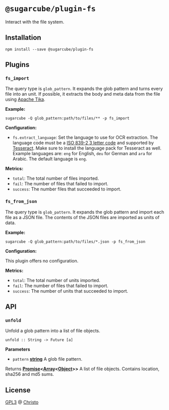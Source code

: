 # `@sugarcube/plugin-fs`

Interact with the file system.

## Installation

```shell
npm install --save @sugarcube/plugin-fs
```

## Plugins

### `fs_import`

The query type is `glob_pattern`. It expands the glob pattern and turns every file into an unit. If possible, it extracts the body and meta data from the file using [Apache Tika](https://tika.apache.org/).

**Example:**

```shell
sugarcube -Q glob_pattern:path/to/files/** -p fs_import
```

**Configuration:**

- `fs.extract_language`: Set the language to use for OCR extraction. The language code must be a [ISO 839-2 3 letter code](https://www.loc.gov/standards/iso639-2/php/code_list.php) and supported by [Tesseract](https://github.com/tesseract-ocr/tesseract/blob/master/doc/tesseract.1.asc#languages). Make sure to install the language pack for Tesseract as well. Example languages are: `eng` for English, `deu` for German and `ara` for Arabic. The default language is `eng`.

**Metrics:**

- `total`: The total number of files imported.
- `fail`: The number of files that failed to import.
- `success`: The number files that succeeded to import.

### `fs_from_json`

The query type is `glob_pattern`. It expands the glob pattern and import each file as a JSON file. The contents of the JSON files are imported as units of data.

**Example:**

```shell
sugarcube -Q glob_pattern:path/to/files/*.json -p fs_from_json
```

**Configuration:**

This plugin offers no configuration.

**Metrics:**

- `total`: The total number of units imported.
- `fail`: The number of files that failed to import.
- `success`: The number of units that succeeded to import.

## API

### `unfold`

Unfold a glob pattern into a list of file objects.

`unfold :: String -> Future [a]`

**Parameters**

- `pattern` **[string](https://developer.mozilla.org/en-US/docs/Web/JavaScript/Reference/Global_Objects/String)** A glob file pattern.

Returns **[Promise](https://developer.mozilla.org/en-US/docs/Web/JavaScript/Reference/Global_Objects/Promise)&lt;[Array](https://developer.mozilla.org/en-US/docs/Web/JavaScript/Reference/Global_Objects/Array)&lt;[Object](https://developer.mozilla.org/en-US/docs/Web/JavaScript/Reference/Global_Objects/Object)>>** A list of file objects. Contains
location, sha256 and md5 sums.

## License

[GPL3](./LICENSE) @ [Christo](christo@cryptodrunks.net)
